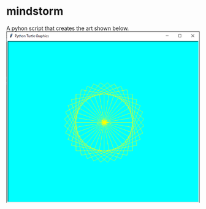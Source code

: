 # mindstorm
A pyhon script that creates the art shown below.
![alt text](https://github.com/MwauratheAlex/mindstorm/blob/master/art.PNG?raw=true)

